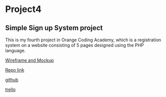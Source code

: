 # Project4


## Simple Sign up System project

This is my fourth project in Orange Coding Academy, which is a registration system on a website consisting of 5 pages designed using the PHP language.





[Wireframe and Mockup ](https://www.figma.com/file/VtVvTHMwrSQXUuRm8EjNq4/Project-4?node-id=0%3A1)




[Repo link ](https://github.com/11-ayaalsawa/Quiz_project)



[github](https://github.com/11-ayaalsawa)


[trello](https://trello.com/invite/b/JaunnpQr/7165cacf88640de3fa3efb630c1ebd2f/ota)

